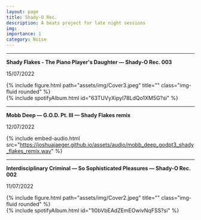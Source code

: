 ```yaml
---
layout: page
title: Shady-O Rec.
description: A beats project for late night sessions
img:
importance: 1
category: Noise
---
```

***

**Shady Flakes - The Piano Player's Daughter — Shady-O Rec. 003**

15/07/2022

<div class="row justify-content-sm-">
    <div class="col-sm-6 mt-3 mt-md-0">
        {% include figure.html path="assets/img/Cover3.jpeg" title="" class="img-fluid rounded" %}
    </div>
    <div class="col-sm-6 mt-3 mt-md-0">
        {% include spotifyAlbum.html id="63TUVyXipyl78LdQo1XM5G?si" %}
    </div>
</div>

***

**Mobb Deep — G.O.D. Pt. III — Shady Flakes remix**

12/07/2022

{% include embed-audio.html src="https://joshuajaeger.github.io/assets/audio/mobb_deep_godpt3_shady_flakes_remix.wav" %}

***

**Interdisciplinary Criminal — So Sophisticated Pleasures — Shady-O Rec. 002**

11/07/2022

<div class="row justify-content-sm-">
    <div class="col-sm-6 mt-3 mt-md-0">
        {% include figure.html path="assets/img/Cover2.jpeg" title="" class="img-fluid rounded" %}
    </div>
    <div class="col-sm-6 mt-3 mt-md-0">
        {% include spotifyAlbum.html id="1l0bVbEAdZEmEOwivNqFSS?si" %}
    </div>
</div>





